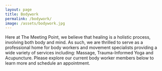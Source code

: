 ```yaml
---
layout: page
title: Bodywork
permalink: /bodywork/
image: /assets/bodywork.jpg
---
```


Here at The Meeting Point, we believe that healing is a holistic process, involving both body and mind. As such, we are thrilled to serve as a professional home for body workers and movement specialists providing a wide variety of services including: Massage, Trauma-Informed Yoga and Acupuncture. Please explore our current body worker members below to learn more and schedule an appointment. 
